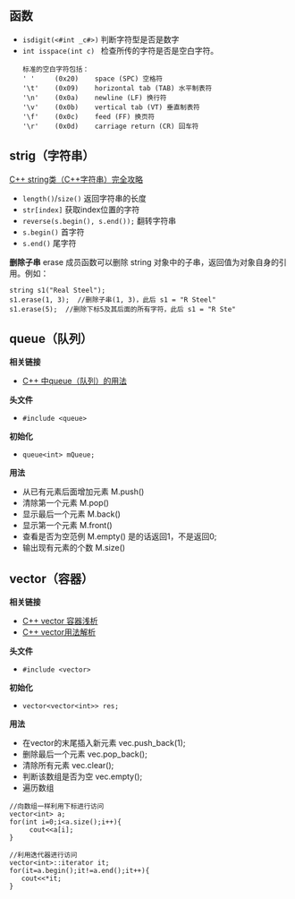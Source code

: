 ## 函数

* `isdigit(<#int _c#>)` 判断字符型是否是数字
* `int isspace(int c) ` 检查所传的字符是否是空白字符。
  ```
  标准的空白字符包括：
  ' '     (0x20)    space (SPC) 空格符
  '\t'    (0x09)    horizontal tab (TAB) 水平制表符    
  '\n'    (0x0a)    newline (LF) 换行符
  '\v'    (0x0b)    vertical tab (VT) 垂直制表符
  '\f'    (0x0c)    feed (FF) 换页符
  '\r'    (0x0d)    carriage return (CR) 回车符
  ```
  
## strig（字符串）

[C++ string类（C++字符串）完全攻略](http://c.biancheng.net/view/400.html)

* `length()`/`size()` 返回字符串的长度
* `str[index]` 获取index位置的字符
* `reverse(s.begin(), s.end());` 翻转字符串
* `s.begin()`  首字符
* `s.end()`    尾字符

**删除子串**
erase 成员函数可以删除 string 对象中的子串，返回值为对象自身的引用。例如：
```
string s1("Real Steel");
s1.erase(1, 3);  //删除子串(1, 3)，此后 s1 = "R Steel"
s1.erase(5);  //删除下标5及其后面的所有字符，此后 s1 = "R Ste"
```

## queue（队列）

**相关链接**
* [C++ 中queue（队列）的用法](https://www.cnblogs.com/yoke/p/6080092.html)

**头文件**
* `#include <queue>` 

**初始化**  
* `queue<int> mQueue;`
  
**用法**  
* 从已有元素后面增加元素   M.push()
* 清除第一个元素          M.pop() 
* 显示最后一个元素        M.back()
* 显示第一个元素          M.front()
* 查看是否为空范例         M.empty()    是的话返回1，不是返回0;
* 输出现有元素的个数       M.size()

## vector（容器）

**相关链接**
* [C++ vector 容器浅析](https://www.runoob.com/w3cnote/cpp-vector-container-analysis.html)
* [C++ vector用法解析](https://zhuanlan.zhihu.com/p/130249122)

**头文件**
* `#include <vector> `

**初始化**
* `vector<vector<int>> res;`

**用法**  
* 在vector的末尾插入新元素  vec.push_back(1);
* 删除最后一个元素          vec.pop_back();
* 清除所有元素              vec.clear();
* 判断该数组是否为空        vec.empty();
* 遍历数组
```
//向数组一样利用下标进行访问
vector<int> a;
for(int i=0;i<a.size();i++){
     cout<<a[i];
}

//利用迭代器进行访问
vector<int>::iterator it;
for(it=a.begin();it!=a.end();it++){
   cout<<*it;
}
```

